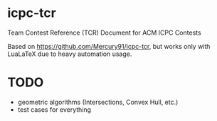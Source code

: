 icpc-tcr
========

Team Contest Reference (TCR) Document for ACM ICPC Contests

Based on https://github.com/Mercury91/icpc-tcr, but works
only with LuaLaTeX due to heavy automation usage.

# TODO
* geometric algorithms (Intersections, Convex Hull, etc.)
* test cases for everything

